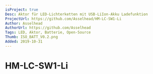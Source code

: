 ```yaml
---
isProject: true
Desc: Aktor für LED-Lichterketten mit USB-LiIon-Akku Ladefunktion
ProjectUrl: https://github.com/Asselhead/HM-LC-SW1-Li
Author: Asselhead
AuthorUrl: https://github.com/Asselhead
Tags: LED, Aktor, Batterie, Open-Source
Thumb: ISO_BATT_V0.2.png
Added: 2019-10-31
---
```


# HM-LC-SW1-Li
